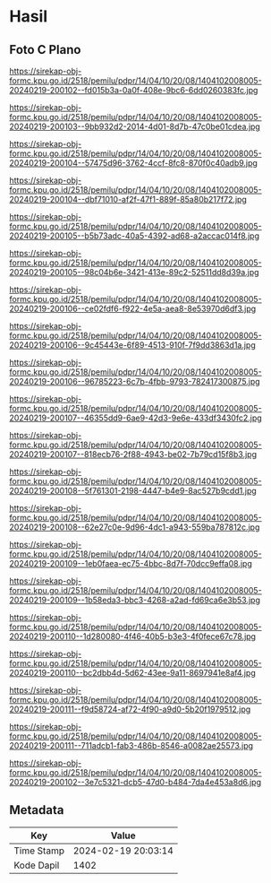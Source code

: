 # Hasil

## Foto C Plano

https://sirekap-obj-formc.kpu.go.id/2518/pemilu/pdpr/14/04/10/20/08/1404102008005-20240219-200102--fd015b3a-0a0f-408e-9bc6-6dd0260383fc.jpg

https://sirekap-obj-formc.kpu.go.id/2518/pemilu/pdpr/14/04/10/20/08/1404102008005-20240219-200103--9bb932d2-2014-4d01-8d7b-47c0be01cdea.jpg

https://sirekap-obj-formc.kpu.go.id/2518/pemilu/pdpr/14/04/10/20/08/1404102008005-20240219-200104--57475d96-3762-4ccf-8fc8-870f0c40adb9.jpg

https://sirekap-obj-formc.kpu.go.id/2518/pemilu/pdpr/14/04/10/20/08/1404102008005-20240219-200104--dbf71010-af2f-47f1-889f-85a80b217f72.jpg

https://sirekap-obj-formc.kpu.go.id/2518/pemilu/pdpr/14/04/10/20/08/1404102008005-20240219-200105--b5b73adc-40a5-4392-ad68-a2accac014f8.jpg

https://sirekap-obj-formc.kpu.go.id/2518/pemilu/pdpr/14/04/10/20/08/1404102008005-20240219-200105--98c04b6e-3421-413e-89c2-52511dd8d39a.jpg

https://sirekap-obj-formc.kpu.go.id/2518/pemilu/pdpr/14/04/10/20/08/1404102008005-20240219-200106--ce02fdf6-f922-4e5a-aea8-8e53970d6df3.jpg

https://sirekap-obj-formc.kpu.go.id/2518/pemilu/pdpr/14/04/10/20/08/1404102008005-20240219-200106--9c45443e-6f89-4513-910f-7f9dd3863d1a.jpg

https://sirekap-obj-formc.kpu.go.id/2518/pemilu/pdpr/14/04/10/20/08/1404102008005-20240219-200106--96785223-6c7b-4fbb-9793-782417300875.jpg

https://sirekap-obj-formc.kpu.go.id/2518/pemilu/pdpr/14/04/10/20/08/1404102008005-20240219-200107--46355dd9-6ae9-42d3-9e6e-433df3430fc2.jpg

https://sirekap-obj-formc.kpu.go.id/2518/pemilu/pdpr/14/04/10/20/08/1404102008005-20240219-200107--818ecb76-2f88-4943-be02-7b79cd15f8b3.jpg

https://sirekap-obj-formc.kpu.go.id/2518/pemilu/pdpr/14/04/10/20/08/1404102008005-20240219-200108--5f761301-2198-4447-b4e9-8ac527b9cdd1.jpg

https://sirekap-obj-formc.kpu.go.id/2518/pemilu/pdpr/14/04/10/20/08/1404102008005-20240219-200108--62e27c0e-9d96-4dc1-a943-559ba787812c.jpg

https://sirekap-obj-formc.kpu.go.id/2518/pemilu/pdpr/14/04/10/20/08/1404102008005-20240219-200109--1eb0faea-ec75-4bbc-8d7f-70dcc9effa08.jpg

https://sirekap-obj-formc.kpu.go.id/2518/pemilu/pdpr/14/04/10/20/08/1404102008005-20240219-200109--1b58eda3-bbc3-4268-a2ad-fd69ca6e3b53.jpg

https://sirekap-obj-formc.kpu.go.id/2518/pemilu/pdpr/14/04/10/20/08/1404102008005-20240219-200110--1d280080-4f46-40b5-b3e3-4f0fece67c78.jpg

https://sirekap-obj-formc.kpu.go.id/2518/pemilu/pdpr/14/04/10/20/08/1404102008005-20240219-200110--bc2dbb4d-5d62-43ee-9a11-8697941e8af4.jpg

https://sirekap-obj-formc.kpu.go.id/2518/pemilu/pdpr/14/04/10/20/08/1404102008005-20240219-200111--f9d58724-af72-4f90-a9d0-5b20f1979512.jpg

https://sirekap-obj-formc.kpu.go.id/2518/pemilu/pdpr/14/04/10/20/08/1404102008005-20240219-200111--711adcb1-fab3-486b-8546-a0082ae25573.jpg

https://sirekap-obj-formc.kpu.go.id/2518/pemilu/pdpr/14/04/10/20/08/1404102008005-20240219-200102--3e7c5321-dcb5-47d0-b484-7da4e453a8d6.jpg


## Metadata

| Key        | Value               |
| ---------- | ------------------- |
| Time Stamp | 2024-02-19 20:03:14 |
| Kode Dapil | 1402                |



